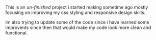 This is an *un-finished* project i started making sometime ago mostly focusing on improving my css styling and responsive design skills.

Im also trying to update some of the code since i have learned some improvents since then that would make my code look more clean and functional.
